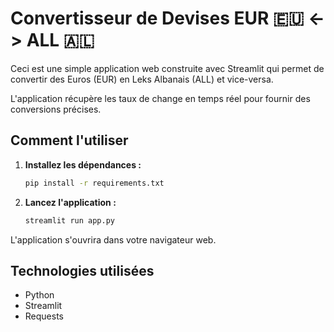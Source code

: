 # Convertisseur de Devises EUR 🇪🇺 <-> ALL 🇦🇱

Ceci est une simple application web construite avec Streamlit qui permet de convertir des Euros (EUR) en Leks Albanais (ALL) et vice-versa.

L'application récupère les taux de change en temps réel pour fournir des conversions précises.

## Comment l'utiliser

1.  **Installez les dépendances :**
    ```bash
    pip install -r requirements.txt
    ```

2.  **Lancez l'application :**
    ```bash
    streamlit run app.py
    ```

L'application s'ouvrira dans votre navigateur web.

## Technologies utilisées
- Python
- Streamlit
- Requests